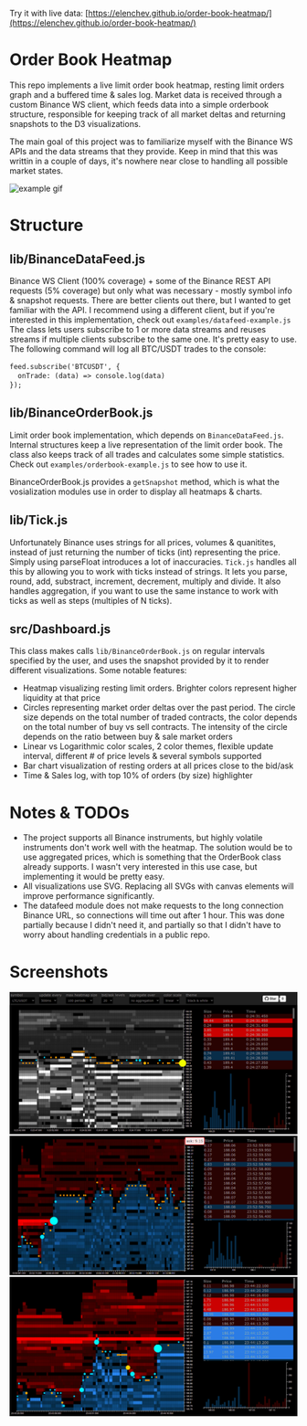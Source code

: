 Try it with live data: [https://elenchev.github.io/order-book-heatmap/](https://elenchev.github.io/order-book-heatmap/)

# Order Book Heatmap
This repo implements a live limit order book heatmap, resting limit orders graph and a buffered time &amp; sales log. Market data is received through a custom Binance WS client, which feeds data into a simple orderbook structure, responsible for keeping track of all market deltas and returning snapshots to the D3 visualizations.

The main goal of this project was to familiarize myself with the Binance WS APIs and the data streams that they provide. Keep in mind that this was writtin in a couple of days, it's nowhere near close to handling all possible market states.

![example gif](./assets/images/ltc-example.gif)

# Structure
## lib/BinanceDataFeed.js
Binance WS Client (100% coverage) + some of the Binance REST API requests (5% coverage) but only what was necessary - mostly symbol info & snapshot requests. There are better clients out there, but I wanted to get familiar with the API. I recommend using a different client, but if you're interested in this implementation, check out `examples/datafeed-example.js`
The class lets users subscribe to 1 or more data streams and reuses streams if multiple clients subscribe to the same one. It's pretty easy to use. The following command will log all BTC/USDT trades to the console:
```
feed.subscribe('BTCUSDT', {
  onTrade: (data) => console.log(data)
});
```

## lib/BinanceOrderBook.js
Limit order book implementation, which depends on `BinanceDataFeed.js`. Internal structures keep a live representation of the limit order book. The class also keeps track of all trades and calculates some simple statistics. Check out `examples/orderbook-example.js` to see how to use it.

BinanceOrderBook.js provides a `getSnapshot` method, which is what the vosialization modules use in order to display all heatmaps & charts.

## lib/Tick.js
Unfortunately Binance uses strings for all prices, volumes & quanitites, instead of just returning the number of ticks (int) representing the price. Simply using parseFloat introduces a lot of inaccuracies. `Tick.js` handles all this by allowing you to work with ticks instead of strings. It lets you parse, round, add, substract, increment, decrement, multiply and divide. It also handles aggregation, if you want to use the same instance to work with ticks as well as steps (multiples of N ticks).

## src/Dashboard.js
This class makes calls `lib/BinanceOrderBook.js` on regular intervals specified by the user, and uses the snapshot provided by it to render different visualizations. Some notable features:
* Heatmap visualizing resting limit orders. Brighter colors represent higher liquidity at that price
* Circles representing market order deltas over the past period. The circle size depends on the total number of traded contracts, the color depends on the total number of buy vs sell contracts. The intensity of the circle depends on the ratio between buy & sale market orders
* Linear vs Logarithmic color scales, 2 color themes, flexible update interval, different # of price levels & several symbols supported
* Bar chart visualization of resting orders at all prices close to the bid/ask
* Time & Sales log, with top 10% of orders (by size) highlighter

# Notes & TODOs
* The project supports all Binance instruments, but highly volatile instruments don't work well with the heatmap. The solution would be to use aggregated prices, which is something that the OrderBook class already supports. I wasn't very interested in this use case, but implementing it would be pretty easy.
* All visualizations use SVG. Replacing all SVGs with canvas elements will improve performance significantly.
* The datafeed module does not make requests to the long connection Binance URL, so connections will time out after 1 hour. This was done partially because I didn't need it, and partially so that I didn't have to worry about handling credentials in a public repo.

# Screenshots
![](./assets/images/1.png)
![](./assets/images/2.png)
![](./assets/images/3.png)
